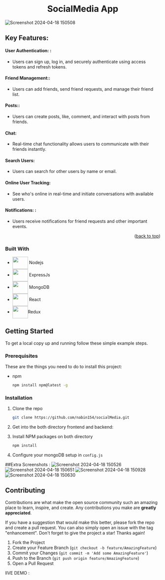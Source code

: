  



<!-- PROJECT LOGO -->
<br />
<div align="center">
 

  <h1 align="center">SocialMedia App</h1>

</div>






<!-- ABOUT THE PROJECT -->

![Screenshot 2024-04-18 150508](https://github.com/nabin154/socialMedia/assets/82200770/f490b6a7-289b-4644-84f4-780f5ac82ad8)


## Key Features:

#### User Authentication: :
- Users can sign up, log in, and securely authenticate using access tokens and refresh tokens.

#### Friend Management::
- Users can add friends, send friend requests, and manage their friend list.

#### Posts::
- Users can create posts, like, comment, and interact with posts from friends.
  
#### Chat:
- Real-time chat functionality allows users to communicate with their friends instantly.

#### Search Users:
- Users can search for other users by name or email.

#### Online User Tracking:
- See who's online in real-time and initiate conversations with available users.
  
#### Notifications: :
-  Users receive notifications for friend requests and other important events.


<p align="right">(<a href="#readme-top">back to top</a>)</p>



### Built With



* <img src="https://cdn.jsdelivr.net/gh/devicons/devicon/icons/nodejs/nodejs-original.svg"  height="40px" width="50px" align="center"/> Nodejs
* <img src="https://cdn.jsdelivr.net/gh/devicons/devicon/icons/express/express-original.svg" height="40px" width="50px" align="center"/> ExpressJs
* <img src="https://cdn.jsdelivr.net/gh/devicons/devicon/icons/mongodb/mongodb-original-wordmark.svg" height="40px" width="50px" align="center" /> MongoDB
* <img src="https://cdn.jsdelivr.net/gh/devicons/devicon/icons/react/react-original-wordmark.svg" height="40px" width="50px" align="center"/> React
* <img src="https://cdn.jsdelivr.net/gh/devicons/devicon@latest/icons/redux/redux-original.svg" height="40px" width="50px" align="center" />Redux
           
          
          




<!-- GETTING STARTED -->
## Getting Started


To get a local copy up and running follow these simple example steps.

### Prerequisites

These are the things you need to do to install this project:
* npm
  ```sh
  npm install npm@latest -g
  ```

### Installation


1. Clone the repo
   ```sh
   git clone https://github.com/nabin154/socialMedia.git
   ```
2. Get into the both directory frontend and backend:
   
3. Install NPM packages on both directory
   ```sh
   npm install
   ```
4. Configure your mongoDB setup in `config.js`

 ##Extra Screenshots : 
![Screenshot 2024-04-18 150526](https://github.com/nabin154/socialMedia/assets/82200770/4ef32ad9-69a5-46bb-b9d3-d8b9ea80628a)
![Screenshot 2024-04-18 150651](https://github.com/nabin154/socialMedia/assets/82200770/2ca35a44-37aa-4548-b055-5850a9f1d3dc)
![Screenshot 2024-04-18 150928](https://github.com/nabin154/socialMedia/assets/82200770/d2e6ff8c-f3a9-465f-9af3-426fe60da25a)
![Screenshot 2024-04-18 150630](https://github.com/nabin154/socialMedia/assets/82200770/60b6be13-ed3f-4e89-b8ca-87481a225d09)






<!-- CONTRIBUTING -->
## Contributing

Contributions are what make the open source community such an amazing place to learn, inspire, and create. Any contributions you make are **greatly appreciated**.

If you have a suggestion that would make this better, please fork the repo and create a pull request. You can also simply open an issue with the tag "enhancement".
Don't forget to give the project a star! Thanks again!

1. Fork the Project
2. Create your Feature Branch (`git checkout -b feature/AmazingFeature`)
3. Commit your Changes (`git commit -m 'Add some AmazingFeature'`)
4. Push to the Branch (`git push origin feature/AmazingFeature`)
5. Open a Pull Request


lIVE DEMO : 
